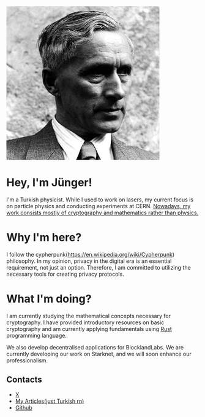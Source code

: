 <img src="junger.jpeg" alt="junger">

# Hey, I'm Jünger!

I'm a Turkish physicist. While I used to work on lasers, my current focus is on particle physics and conducting experiments at CERN.
<ins>Nowadays, my work consists mostly of cryptography and mathematics rather than physics.</ins>


# Why I'm here?

I follow the cypherpunk(https://en.wikipedia.org/wiki/Cypherpunk) philosophy. In my opinion, privacy in the digital era is an essential requirement, not just an option. Therefore, I am committed to utilizing the necessary tools for creating privacy protocols.


# What I'm doing?

I am currently studying the mathematical concepts necessary for cryptography. I have provided introductory resources on basic cryptography and am currently applying fundamentals using <ins>Rust</ins> programming language.

We also develop decentralised applications for BlocklandLabs. We are currently developing our work on Starknet, and we will soon enhance our professionalism.


## Contacts

- [X](https://twitter.com/Junger0x)
- [My Articles(just Turkish rn)](https://0xjunger.substack.com/)
- [Github](https://github.com/0xjunger/)

